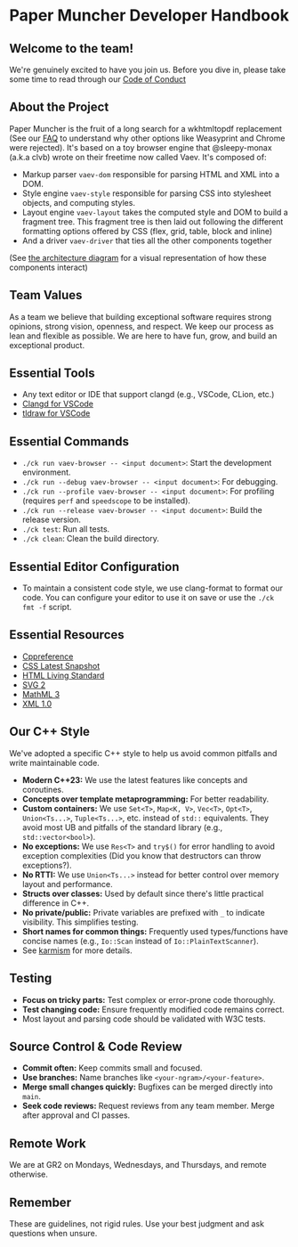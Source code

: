 # Paper Muncher Developer Handbook

## Welcome to the team!

We're genuinely excited to have you join us. Before you dive in, please take some time to read through our [Code of Conduct](https://www.contributor-covenant.org/version/2/1/code_of_conduct/)

## About the Project

Paper Muncher is the fruit of a long search for a wkhtmltopdf replacement (See our [FAQ](./faq.md) to understand why other options like Weasyprint and Chrome were rejected). It's based on a toy browser engine that @sleepy-monax (a.k.a clvb) wrote on their freetime now called Vaev. It's composed of:
 - Markup parser `vaev-dom` responsible for parsing HTML and XML into a DOM.
 - Style engine `vaev-style` responsible for parsing CSS into stylesheet objects, and computing styles.
 - Layout engine `vaev-layout` takes the computed style and DOM to build a fragment tree. This fragment tree is then laid out following the different formatting options offered by CSS (flex, grid, table, block and inline)
 - And a driver `vaev-driver` that ties all the other components together

(See [the architecture diagram](./diagrams.tldr) for a visual representation of how these components interact)

## Team Values

As a team we believe that building exceptional software requires strong opinions, strong vision, openness, and respect. We keep our process as lean and flexible as possible. We are here to have fun, grow, and build an exceptional product.

## Essential Tools

* Any text editor or IDE that support clangd (e.g., VSCode, CLion, etc.)
* [Clangd for VSCode](https://marketplace.visualstudio.com/items?itemName=llvm-vs-code-extensions.vscode-clangd)
* [tldraw for VSCode](https://marketplace.visualstudio.com/items?itemName=tldraw-org.tldraw-vscode)

## Essential Commands

* `./ck run vaev-browser -- <input document>`: Start the development environment.
* `./ck run --debug vaev-browser -- <input document>`: For debugging.
* `./ck run --profile vaev-browser -- <input document>`: For profiling (requires `perf` and `speedscope` to be installed).
* `./ck run --release vaev-browser -- <input document>`: Build the release version.
* `./ck test`: Run all tests.
* `./ck clean`: Clean the build directory.

## Essential Editor Configuration

* To maintain a consistent code style, we use clang-format to format our code. You can configure your editor to use it on save or use the `./ck fmt -f` script.

## Essential Resources

* [Cppreference](https://en.cppreference.com/w/)
* [CSS Latest Snapshot](https://www.w3.org/TR/CSS)
* [HTML Living Standard](https://html.spec.whatwg.org/multipage/)
* [SVG 2](https://www.w3.org/TR/SVG2/)
* [MathML 3](https://www.w3.org/TR/MathML3/)
* [XML 1.0](https://www.w3.org/TR/REC-xml/)

## Our C++ Style

We've adopted a specific C++ style to help us avoid common pitfalls and write maintainable code.

* **Modern C++23:** We use the latest features like concepts and coroutines.
* **Concepts over template metaprogramming:** For better readability.
* **Custom containers:** We use `Set<T>`, `Map<K, V>`, `Vec<T>`, `Opt<T>`, `Union<Ts...>`, `Tuple<Ts...>`, etc. instead of `std::` equivalents. They avoid most UB and pitfalls of the standard library (e.g., `std::vector<bool>`).
* **No exceptions:** We use `Res<T>` and `try$()` for error handling to avoid exception complexities (Did you know that destructors can throw exceptions?).
* **No RTTI:** We use `Union<Ts...>` instead for better control over memory layout and performance.
* **Structs over classes:** Used by default since there's little practical difference in C++.
* **No private/public:** Private variables are prefixed with `_` to indicate visibility. This simplifies testing.
* **Short names for common things:** Frequently used types/functions have concise names (e.g., `Io::Scan` instead of `Io::PlainTextScanner`).
* See [karmism](https://github.com/skift-org/karm/blob/main/doc/karmism.md) for more details.

## Testing

* **Focus on tricky parts:** Test complex or error-prone code thoroughly.
* **Test changing code:** Ensure frequently modified code remains correct.
* Most layout and parsing code should be validated with W3C tests.

## Source Control & Code Review

* **Commit often:** Keep commits small and focused.
* **Use branches:** Name branches like `<your-ngram>/<your-feature>`.
* **Merge small changes quickly:** Bugfixes can be merged directly into `main`.
* **Seek code reviews:** Request reviews from any team member. Merge after approval and CI passes.

## Remote Work

We are at GR2 on Mondays, Wednesdays, and Thursdays, and remote otherwise.

## Remember

These are guidelines, not rigid rules. Use your best judgment and ask questions when unsure.
